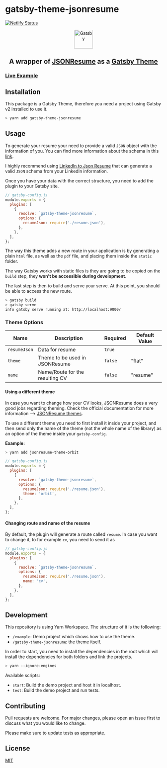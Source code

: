 # gatsby-theme-jsonresume

[![Netlify Status](https://api.netlify.com/api/v1/badges/b5f3d0f3-3897-44ca-8956-01ca42e9df70/deploy-status)](https://app.netlify.com/sites/sad-neumann-882ab2/deploys)

<p align="center">
  <a href="https://www.gatsbyjs.org">
    <img alt="Gatsby" src="https://www.gatsbyjs.org/monogram.svg" width="60" />
  </a>
</p>
<h2 align="center">
  A wrapper of <a href="https://jsonresume.org/">JSONResume</a> as a <a href="https://www.gatsbyjs.org">Gatsby Theme</a>
</h2>

### [Live Example](https://sad-neumann-882ab2.netlify.com/)

## Installation

This package is a Gatsby Theme, therefore you need a project using Gatsby v2 installed to use it.

```bash
> yarn add gatsby-theme-jsonresume
```

## Usage

To generate your resume your need to provide a valid `JSON` object with the information of you. You can find more information about the schema in this [link](https://jsonresume.org/schema/).

I highly recommend using [LinkedIn to Json Resume](https://jmperezperez.com/linkedin-to-json-resume/) that can generate a valid `JSON` schema from your LinkedIn information.

Once you have your data with the correct structure, you need to add the plugin to your Gatsby site.

```javascript
// gatsby-config.js
module.exports = {
  plugins: [
    {
      resolve: `gatsby-theme-jsonresume`,
      options: {
        resumeJson: require('./resume.json'),
      },
    },
  ],
};
```

The way this theme adds a new route in your application is by generating a plain `html` file, as well as the `pdf` file, and placing them inside the `static` folder.

The way Gatsby works with static files is they are going to be copied on the `build` step, they **won't be accessible during development**.

The last step is then to build and serve your serve. At this point, you should be able to access the new route.

```bash
> gatsby build
> gatsby serve
info gatsby serve running at: http://localhost:9000/
```

### Theme Options

| Name         | Description                     | Required | Default Value |
| ------------ | ------------------------------- | -------- | ------------- |
| `resumeJson` | Data for resume                 | `true`   |               |
| `theme`      | Theme to be used in JSONResume  | `false`  | "flat"        |
| `name`       | Name/Route for the resulting CV | `false`  | "resume"      |

#### Using a different theme

In case you want to change how your CV looks, JSONResume does a very good jobs regarding theming. Check the official documentation for more information --> [JSONResume themes](https://jsonresume.org/themes/).

To use a different theme you need to first install it inside your project, and then send only the name of the theme (not the whole name of the library) as an option of the theme inside your `gatsby-config`.

**Example:**

```bash
> yarn add jsonresume-theme-orbit
```

```javascript
// gatsby-config.js
module.exports = {
  plugins: [
    {
      resolve: `gatsby-theme-jsonresume`,
      options: {
        resumeJson: require('./resume.json'),
        theme: 'orbit',
      },
    },
  ],
};
```

#### Changing route and name of the resume

By default, the plugin will generate a route called `resume`. In case you want to change it, to for example `cv`, you need to send it as

```javascript
// gatsby-config.js
module.exports = {
  plugins: [
    {
      resolve: `gatsby-theme-jsonresume`,
      options: {
        resumeJson: require('./resume.json'),
        name: 'cv',
      },
    },
  ],
};
```

## Development

This repository is using Yarn Workspace. The structure of it is the following:

- `/example`: Demo project which shows how to use the theme.
- `/gatsby-theme-jsonresume`: the theme itself.

In order to start, you need to install the dependencies in the root which will install the dependencies for both folders and link the projects.

```bash
> yarn --ignore-engines
```

Available scripts:

- `start`: Build the demo project and host it in localhost.
- `test`: Build the demo project and run tests.

## Contributing

Pull requests are welcome. For major changes, please open an issue first to discuss what you would like to change.

Please make sure to update tests as appropriate.

## License

[MIT](https://choosealicense.com/licenses/mit/)
